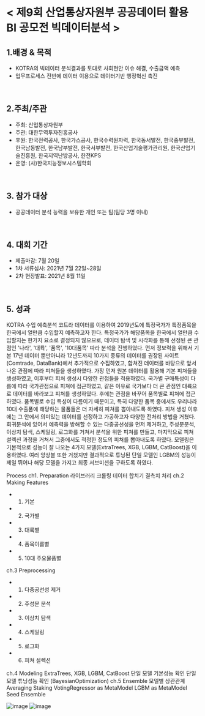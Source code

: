 # < 제9회 산업통상자원부 공공데이터 활용 BI 공모전 빅데이터분석 >

## 1.배경 & 목적
 - KOTRA의 빅테이터 분석결과를 토대로 사회현안 이슈 해결, 수출금액 예측
 - 업무프로세스 전반에 데이터 이용으로 데이터기반 행정혁신 촉진
<br>

## 2.주최/주관  
 - 주최: 산업통상자원부
 - 주관: 대한무역투자진흥공사
 - 후원: 한국전력공사, 한국가스공사, 한국수력원자력, 한국동서발전, 한국중부발전, 한국남동발전, 한국남부발전, 한국서부발전, 한국산업기술평가관리원, 한국산업기술진흥원, 한국지역난방공사, 한전KPS
 - 운영: (사)한국지능정보시스템학회
<br>

## 3. 참가 대상  
 - 공공데이터 분석 능력을 보유한 개인 또는 팀(팀당 3명 이내) 
<br>

## 4. 대회 기간
 - 제출마감: 7월 20일
 - 1차 서류심사: 2021년 7월 22일~28일
 - 2차 현장발표: 2021년 8월 11일
<br>

## 5. 성과
KOTRA 수입 예측분석
코트라 데이터를 이용하여 2019년도에 특정국가가 특정품목을 한국에서 얼만큼 수입할지 예측하고자 한다. 특정국가가 해당품목을 한국에서 얼만큼 수입할지는 한가지 요소로 결정되지 않으므로, 데이터 탐색 및 시각화를 통해 선정된 큰 관점인 '나라', '대륙', '품목', '10대품목' 따라 분석을 진행하였다. 먼저 정보력을 위해서 기본 17년 데이터 뿐만아니라 12년도까지 10가지 종류의 데이터를 권장된 사이트(Comtrade, DataBank)에서 추가적으로 수집하였고, 합쳐진 데이터를 바탕으로 앞서 나온 관점에 따라 피쳐들을 생성하였다. 가장 먼저 원본 데이터를 활용해 기본 피쳐들을 생성하였고, 이후부터 피처 생성시 다양한 관점들을 적용하였다. 국가별 구매특성이 다름에 따라 국가관점으로 피쳐에 접근하였고, 같은 이유로 국가보다 더 큰 관점인 대륙으로 데이터를 바라보고 피쳐를 생성하였다. 후에는 관점을 바꾸어 품목별로 피쳐에 접근하였다. 품목별로 수입 특성이 다름이기 때문이고, 특히 다양한 품목 중에서도 우리나라 10대 수출품에 해당하는 물품들은 더 자세히 피쳐를 뽑아내도록 하였다. 피쳐 생성 이후에는 그 안에서 의미있는 데이터를 선정하고 가공하고자 다양한 전처리 방법을 거쳤다. 회귀분석에 있어서 예측력을 방해할 수 있는 다중공선성을 먼저 제거하고, 주성분분석, 이상치 탐색, 스케일링, 로그화를 거쳐서 분석을 위한 피쳐를 만들고, 마지막으로 피쳐 설렉션 과정을 거쳐서 그중에서도 적정한 정도의 피쳐를 뽑아내도록 하였다. 모델링은 기본적으로 성능이 잘 나오는 4가지 모델(ExtraTrees, XGB, LGBM, CatBoost)을 이용하였다. 여러 앙상블 또한 거쳤지만 결과적으로 튜닝된 단일 모델인 LGBM의 성능이 제일 뛰어나 해당 모델을 가지고 최종 서브미션을 구하도록 하였다.

Process
ch1. Preparation
라이브러리
크롤링 데이터 합치기
결측치 처리
ch.2 Making Features
 - 1. 기본
 - 2. 국가별
 - 3. 대륙별
 - 4. 품목이름별
 - 5. 10대 주요물품별

ch.3 Preprocessing
 - 1. 다중공선성 제거
 - 2. 주성분 분석
 - 3. 이상치 탐색
 - 4. 스케일링
 - 5. 로그화
 - 6. 피쳐 설렉션

ch.4 Modeling
ExtraTrees, XGB, LGBM, CatBoost
단일 모델 기본성능 확인
단일 모델 튜닝성능 확인 (BayesianOptimization)
ch.5 Ensemble
모델별 상관관계
Averaging
Staking
VotingRegressor as MetaModel
LGBM as MetaModel
Seed Ensemble


![image](https://user-images.githubusercontent.com/55688416/151649190-f15f70a1-af9c-424a-8cf0-3198b46a3e9b.png)
![image](https://user-images.githubusercontent.com/55688416/151649503-1baab4e7-ceab-41dd-b14a-1072433c428b.png)
